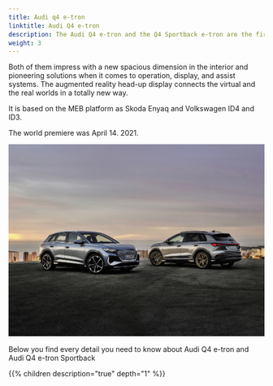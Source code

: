 ```yaml
---
title: Audi q4 e-tron
linktitle: Audi Q4 e-tron
description: The Audi Q4 e-tron and the Q4 Sportback e-tron are the first compact electric SUVs from the brand with the Four Rings and the third all-electric model from Audi.
weight: 3
---
```


Both of them impress with a new spacious dimension in the interior and pioneering solutions when it comes to operation, display, and assist systems. The augmented
reality head-up display connects the virtual and the real worlds in a totally new way.

It is based on the MEB platform as Skoda Enyaq and Volkswagen ID4 and ID3.

The world premiere was April 14. 2021.

![Audi e-tron and Audi e-tron Sportback](q4.jpg "Audi Q4 e-tron and Audi Q4 e-tron Sportback")


Below you find every detail you need to know about Audi Q4 e-tron and Audi Q4 e-tron Sportback

{{% children description="true" depth="1" %}}
